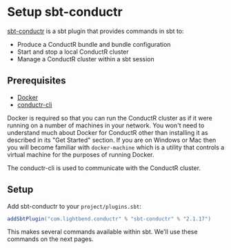 # Setup sbt-conductr

[sbt-conductr](https://github.com/typesafehub/sbt-conductr) is a sbt plugin that provides commands in sbt to:

* Produce a ConductR bundle and bundle configuration
* Start and stop a local ConductR cluster
* Manage a ConductR cluster within a sbt session

## Prerequisites

* [Docker](https://www.docker.com/)
* [conductr-cli](CLI#New-CLI-installation)

Docker is required so that you can run the ConductR cluster as if it were running on a number of machines in your network. You won't need to understand much about Docker for ConductR other than installing it as described in its "Get Started" section. If you are on Windows or Mac then you will become familiar with `docker-machine` which is a utility that controls a virtual machine for the purposes of running Docker.

The conductr-cli is used to communicate with the ConductR cluster.

## Setup

Add sbt-conductr to your `project/plugins.sbt`:

```scala
addSbtPlugin("com.lightbend.conductr" % "sbt-conductr" % "2.1.17")
```

This makes several commands available within sbt. We'll use these commands on the next pages.
